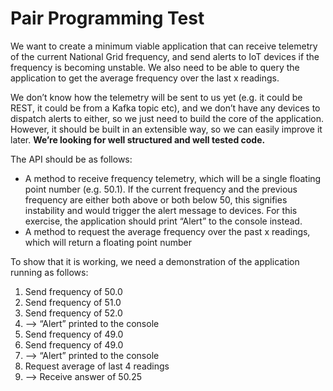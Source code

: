 # Pair Programming Test

We want to create a minimum viable application that can receive telemetry of the current National Grid frequency, and send alerts to IoT devices if the frequency is becoming unstable. We also need to be able to query the application to get the average frequency over the last x readings.

We don’t know how the telemetry will be sent to us yet (e.g. it could be REST, it could be from a Kafka topic etc), and we don’t have any devices to dispatch alerts to either, so we just need to build the core of the application. However, it should be built in an extensible way, so we can easily improve it later. **We’re looking for well structured and well tested code.**

The API should be as follows:
* A method to receive frequency telemetry, which will be a single floating point number (e.g. 50.1). If the current frequency and the previous frequency are either both above or both below 50, this signifies instability and would trigger the alert message to devices. For this exercise, the application should print “Alert” to the console instead.
* A method to request the average frequency over the past x readings, which will return a floating point number

To show that it is working, we need a demonstration of the application running as follows:
1. Send frequency of 50.0
2. Send frequency of 51.0
3. Send frequency of 52.0
4. —> “Alert” printed to the console
5. Send frequency of 49.0
6. Send frequency of 49.0
7. —> “Alert” printed to the console
8. Request average of last 4 readings
9. —> Receive answer of 50.25
